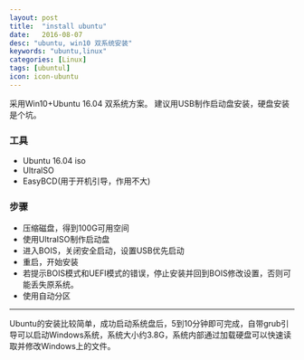 ```yaml
---
layout: post
title:  "install ubuntu"
date:   2016-08-07
desc: "ubuntu, win10 双系统安装"
keywords: "ubuntu,linux"
categories: [Linux]
tags: [ubuntul]
icon: icon-ubuntu
---
```


采用Win10+Ubuntu 16.04 双系统方案。 建议用USB制作启动盘安装，硬盘安装是个坑。

### 工具

- Ubuntu 16.04 iso
- UltralSO
- EasyBCD(用于开机引导，作用不大)

### 步骤

- 压缩磁盘，得到100G可用空间
- 使用UltraISO制作启动盘
- 进入BOIS，关闭安全启动，设置USB优先启动
- 重启，开始安装
- 若提示BOIS模式和UEFI模式的错误，停止安装并回到BOIS修改设置，否则可能丢失原系统。
- 使用自动分区

--------------------------------------------------------------------------------

Ubuntu的安装比较简单，成功启动系统盘后，5到10分钟即可完成，自带grub引导可以启动Windows系统，系统大小约3.8G，系统内部通过加载硬盘可以快速读取并修改Windows上的文件。
